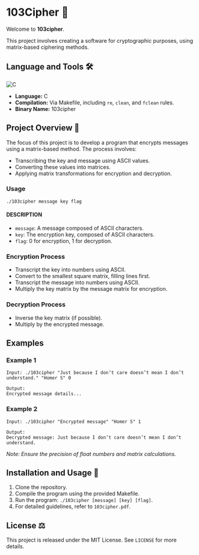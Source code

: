 # 103Cipher 🔐

Welcome to **103cipher**.

This project involves creating a software for cryptographic purposes, using matrix-based ciphering methods.

## Language and Tools 🛠️

![C](https://img.shields.io/badge/C-00599C?style=for-the-badge&logo=c&logoColor=white)

- **Language:** C
- **Compilation:** Via Makefile, including `re`, `clean`, and `fclean` rules.
- **Binary Name:** 103cipher

## Project Overview 🔎

The focus of this project is to develop a program that encrypts messages using a matrix-based method. The process involves:

- Transcribing the key and message using ASCII values.
- Converting these values into matrices.
- Applying matrix transformations for encryption and decryption.

### Usage

`./103cipher message key flag`

#### DESCRIPTION
- `message`: A message composed of ASCII characters.
- `key`: The encryption key, composed of ASCII characters.
- `flag`: 0 for encryption, 1 for decryption.

### Encryption Process

- Transcript the key into numbers using ASCII.
- Convert to the smallest square matrix, filling lines first.
- Transcript the message into numbers using ASCII.
- Multiply the key matrix by the message matrix for encryption.

### Decryption Process

- Inverse the key matrix (if possible).
- Multiply by the encrypted message.

## Examples

### Example 1

`Input: ./103cipher "Just because I don’t care doesn’t mean I don’t understand." "Homer S" 0`<br>

`Output:`<br>
`Encrypted message details...`<br>

### Example 2

`Input: ./103cipher "Encrypted message" "Homer S" 1`<br>

`Output:`<br>
`Decrypted message: Just because I don’t care doesn’t mean I don’t understand.`<br>


*Note: Ensure the precision of float numbers and matrix calculations.*

## Installation and Usage 💾

1. Clone the repository.
2. Compile the program using the provided Makefile.
3. Run the program: `./103cipher [message] [key] [flag]`.
4. For detailed guidelines, refer to `103cipher.pdf`.

## License ⚖️

This project is released under the MIT License. See `LICENSE` for more details.

